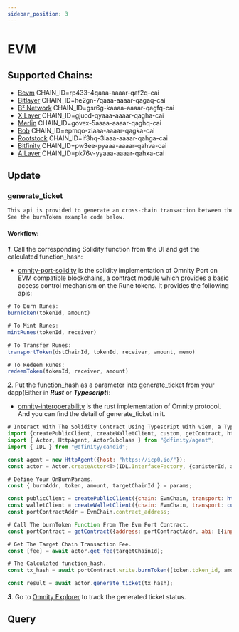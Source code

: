 ```yaml
---
sidebar_position: 3
---
```


# EVM
## Supported Chains:
- [Bevm](https://www.bevm.io/) CHAIN_ID=rp433-4qaaa-aaaar-qaf2q-cai
- [Bitlayer](https://www.bitlayer.org/) CHAIN_ID=he2gn-7qaaa-aaaar-qagaq-cai
- [B² Network](https://www.bsquared.network/) CHAIN_ID=gsr6g-kaaaa-aaaar-qagfq-cai
- [X Layer](https://www.okx.com/xlayer) CHAIN_ID=gjucd-qyaaa-aaaar-qagha-cai
- [Merlin](https://merlinchain.io) CHAIN_ID=govex-5aaaa-aaaar-qaghq-cai
- [Bob](https://www.gobob.xyz/) CHAIN_ID=epmqo-ziaaa-aaaar-qagka-cai
- [Rootstock](https://rootstock.io/) CHAIN_ID=if3hq-3iaaa-aaaar-qahga-cai
- [Bitfinity](https://bitfinity.network/) CHAIN_ID=pw3ee-pyaaa-aaaar-qahva-cai
- [AILayer](https://ailayer.xyz/) CHAIN_ID=pk76v-yyaaa-aaaar-qahxa-cai

## Update
### generate_ticket
```jsx title="generate_ticket(hash: String) -> Result<(), String>"
This api is provided to generate an cross-chain transaction between the Bitcoin layer2 evm-compatible instances mentioned above and the Bitcoin network on Omnity. 
See the burnToken example code below.
```

#### Workflow: 

***1***. Call the corresponding Solidity function from the UI and get the calculated function_hash:

- [omnity-port-solidity](https://github.com/octopus-network/omnity-port-solidity/blob/main/contracts/OmnityPort.sol) is the solidity implementation of Omnity Port on EVM compatible blockchains, a contract module which provides a basic access control mechanism on the Rune tokens. It provides the following apis:

```jsx title="Solidity"
# To Burn Runes: 
burnToken(tokenId, amount)

# To Mint Runes: 
mintRunes(tokenId, receiver)

# To Transfer Runes:
transportToken(dstChainId, tokenId, receiver, amount, memo)

# To Redeem Runes:
redeemToken(tokenId, receiver, amount)
```


***2***. Put the function_hash as a parameter into generate_ticket from your dapp(Either in ***Rust*** or ***Typescript***):

- [omnity-interoperability](https://github.com/octopus-network/omnity-interoperability/blob/main/route/evm/src/service.rs#L240) is the rust implementation of Omnity protocol. And you can find the detail of generate_ticket in it.

```jsx title="TypeScript"
# Interact With The Solidity Contract Using Typescript With viem, a TypeScript Interface For Ethereum.
import {createPublicClient, createWalletClient, custom, getContract, http} from "viem";
import { Actor, HttpAgent, ActorSubclass } from "@dfinity/agent";
import { IDL } from "@dfinity/candid";

const agent = new HttpAgent({host: "https://icp0.io/"});
const actor = Actor.createActor<T>(IDL.InterfaceFactory, {canisterId, agent});

# Define Your OnBurnParams.
const { burnAddr, token, amount, targetChainId } = params;

const publicClient = createPublicClient({chain: EvmChain, transport: http()});
const walletClient = createWalletClient({chain: EvmChain, transport: custom(window.ethereum)});
const portContractAddr = EvmChain.contract_address;

# Call The burnToken Function From The Evm Port Contract.
const portContract = getContract({address: portContractAddr, abi: [{inputs: [{internalType: "string", name: "tokenId",type: "string"},{internalType: "uint256", name: "amount", type: "uint256"}], name: "burnToken", outputs: [], stateMutability: "payable", type: "function"}], client: {public: publicClient, wallet: walletClient}});

# Get The Target Chain Transaction Fee.
const [fee] = await actor.get_fee(targetChainId);

# The Calculated function_hash.
const tx_hash = await portContract.write.burnToken([token.token_id, amount], {account: burnAddr as EvmAddress, chain: EvmChain, value: fee});

const result = await actor.generate_ticket(tx_hash);
```

***3***. Go to [Omnity Explorer](https://explorer.omnity.network/) to track the generated ticket status.




## Query


